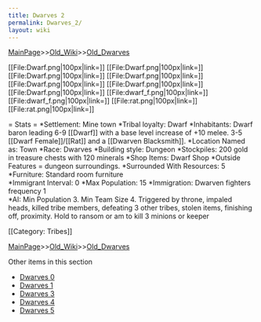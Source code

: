 ```yaml
---
title: Dwarves 2
permalink: Dwarves_2/
layout: wiki
---
```


[MainPage](/keeperrl_wiki/ "wikilink")>>[Old_Wiki](/keeperrl_wiki/Old_Wiki "wikilink")>>[Old_Dwarves](/keeperrl_wiki/Old_Dwarves "wikilink")

[[File:Dwarf.png|100px|link=]]
[[File:Dwarf.png|100px|link=]]
[[File:Dwarf.png|100px|link=]]
[[File:Dwarf.png|100px|link=]]
[[File:Dwarf.png|100px|link=]]
[[File:Dwarf.png|100px|link=]]
[[File:Dwarf.png|100px|link=]]
[[File:dwarf_f.png|100px|link=]]
[[File:dwarf_f.png|100px|link=]]
[[File:rat.png|100px|link=]]
[[File:rat.png|100px|link=]]

= Stats =
*Settlement: Mine town
*Tribal loyalty: Dwarf
*Inhabitants: Dwarf baron leading 6-9 [[Dwarf]] with a base level increase of +10 melee. 3-5 [[Dwarf Female]]/[[Rat]] and a [[Dwarven Blacksmith]].
*Location Named as: Town
*Race: Dwarves
*Building style: Dungeon
*Stockpiles: 200 gold in treasure chests with 120 minerals
*Shop Items: Dwarf Shop
*Outside Features = dungeon surroundings.
*Surrounded With Resources: 5
*Furniture: Standard room furniture  
*Immigrant Interval: 0
*Max Population: 15
*Immigration: Dwarven fighters frequency 1  
*AI: Min Population 3. Min Team Size 4. Triggered by throne, impaled heads, killed tribe members, defeating 3 other tribes, stolen items, finishing off, proximity. Hold to ransom or am to kill 3 minions or keeper 

[[Category: Tribes]]

[MainPage](/keeperrl_wiki/ "wikilink")>>[Old_Wiki](/keeperrl_wiki/Old_Wiki "wikilink")>>[Old_Dwarves](/keeperrl_wiki/Old_Dwarves "wikilink")

Other items in this section
-    [Dwarves 0](/keeperrl_wiki/Dwarves_0 "wikilink")
-    [Dwarves 1](/keeperrl_wiki/Dwarves_1 "wikilink")
-    [Dwarves 3](/keeperrl_wiki/Dwarves_3 "wikilink")
-    [Dwarves 4](/keeperrl_wiki/Dwarves_4 "wikilink")
-    [Dwarves 5](/keeperrl_wiki/Dwarves_5 "wikilink")
